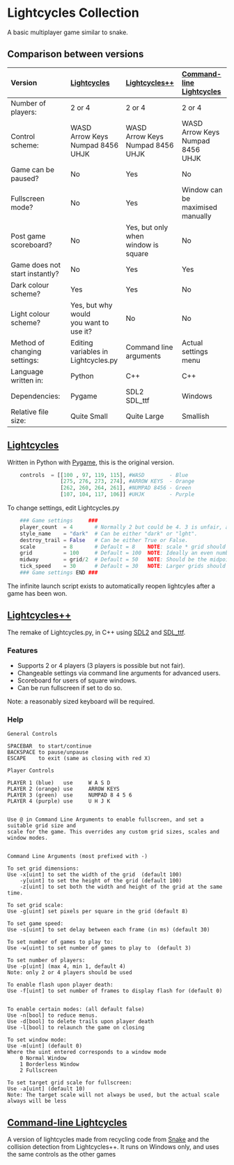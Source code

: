 # Lightcycles Collection
A basic multiplayer game similar to snake.

## Comparison between versions

**Version** | **[Lightcycles](#lightcycles)** | **[Lightcycles++](#lightcyclesplusplus)** | **[Command-line <br> Lightcycles](#lightcycles-cmd)**
:---|:---|:---|:---|
Number of players: | 2 or 4 | 2 or 4 | 2 or 4 |
Control scheme: | WASD<br>Arrow Keys<br>Numpad 8456<br>UHJK | WASD<br>Arrow Keys<br>Numpad 8456<br>UHJK |WASD<br>Arrow Keys<br>Numpad 8456<br>UHJK |
Game can be paused? | No | Yes | No |
Fullscreen mode? | No | Yes | Window can be <br>maximised manually | 
Post game scoreboard? | No | Yes, but only when <br> window is square | No |
Game does not start instantly? | No | Yes | Yes |
Dark colour scheme? | Yes | Yes | No |
Light colour scheme? | Yes, but why would<br>you want to use it? | No | No |
Method of changing settings: | Editing variables in<br>Lightcycles.py | Command line<br>arguments | Actual settings <br> menu |
Language written in: | Python | C++ | C++ |
Dependencies: | Pygame | SDL2<br>SDL_ttf | Windows |
Relative file size: | Quite Small | Quite Large | Smallish |

## [Lightcycles](../lightcycles "Go to source") <a name="lightcycles"></a>
Written in Python with [Pygame], this is the original version.

```python
    controls  = [[100 , 97, 119, 115], #WASD        - Blue
                 [275, 276, 273, 274], #ARROW KEYS  - Orange
                 [262, 260, 264, 261], #NUMPAD 8456 - Green
                 [107, 104, 117, 106]] #UHJK        - Purple
```
To change settings, edit Lightcycles.py

```python
    ### Game settings     ###
    player_count  = 4       # Normally 2 but could be 4. 3 is unfair, and 1 is snake without food.
    style_name    = "dark"  # Can be either "dark" or "lght".
    destroy_trail = False   # Can be either True or False.
    scale         = 8       # Default = 8    NOTE: scale * grid should be smaller than the monitor resolution.
    grid          = 100     # Default = 100  NOTE: Ideally an even number.
    midway        = grid/2  # Default = 50   NOTE: Should be the midpoint of grid.
    tick_speed    = 30      # Default = 30   NOTE: Larger grids should have higher tick_speed.
    ### Game settings END ###
```
The infinite launch script exists to automatically reopen lightcyles after a game has been won.

[Pygame]:https://www.pygame.org/wiki/GettingStarted

## [Lightcycles++](../lightcyclesplusplus "Go to source") <a name="lightcyclesplusplus"></a>
The remake of Lightcycles.py, in C++ using [SDL2] and [SDL_ttf].

### Features
* Supports 2 or 4 players (3 players is possible but not fair).
* Changeable settings via command line arguments for advanced users.
* Scoreboard for users of square windows.
* Can be run fullscreen if set to do so.

Note: a reasonably sized keyboard will be required.

### Help
```
General Controls

SPACEBAR  to start/continue
BACKSPACE to pause/unpause
ESCAPE    to exit (same as closing with red X)

Player Controls

PLAYER 1 (blue)   use     W A S D
PLAYER 2 (orange) use     ARROW KEYS
PLAYER 3 (green)  use     NUMPAD 8 4 5 6
PLAYER 4 (purple) use     U H J K


Use @ in Command Line Arguments to enable fullscreen, and set a suitable grid size and
scale for the game. This overrides any custom grid sizes, scales and window modes.


Command Line Arguments (most prefixed with -)

To set grid dimensions:
Use -x[uint] to set the width of the grid  (default 100)
    -y[uint] to set the height of the grid (default 100)
    -z[uint] to set both the width and height of the grid at the same time.

To set grid scale:
Use -g[uint] set pixels per square in the grid (default 8)

To set game speed:
Use -s[uint] to set delay between each frame (in ms) (default 30)

To set number of games to play to:
Use -w[uint] to set number of games to play to	(default 3)

To set number of players:
Use -p[uint] (max 4, min 1, default 4)
Note: only 2 or 4 players should be used

To enable flash upon player death:
Use -f[uint] to set number of frames to display flash for (default 0)


To enable certain modes: (all default false)
Use -n[bool] to reduce menus. 				
Use -d[bool] to delete trails upon player death
Use -l[bool] to relaunch the game on closing

To set window mode:
Use -m[uint] (default 0)
Where the uint entered corresponds to a window mode
    0 Normal Window
    1 Borderless Window
    2 Fullscreen

To set target grid scale for fullscreen:
Use -a[uint] (default 10)
Note: The target scale will not always be used, but the actual scale always will be less
```


[SDL2]:https://www.libsdl.org/index.php
[SDL_ttf]:https://www.libsdl.org/projects/SDL_ttf/

## [Command-line Lightcycles](../lightcycles-cmd "Go to source") <a name="lightcycles-cmd"></a>

A version of lightcycles made from recycling code from
[Snake](https://github.com/wildp/trivial-stuff/blob/master/README.md#snake-)
and the collision detection from Lightcycles++. It runs on Windows only,
and uses the same controls as the other games

